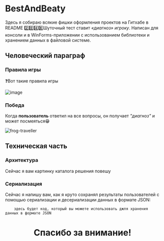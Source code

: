 # BestAndBeaty
Здесь я собираю всякие фишки оформления проектов на Гитхабе в README
2️⃣0️⃣4️⃣8️⃣Шуточный тест ставит _«диагноз» игроку_. Написан для консоли и в WinForms-приложении с использованием библиотеки и хранением данных в файловой системе.

## Человеческий параграф
### Правила игры
❓Вот такие правила игры

![image](https://github.com/Roksikod/ConsoleApp1/assets/67091333/09b7571f-2806-4954-9324-0ee3b97f75c8)

### Победа
Когда **пользователь** ответил на все вопросы, он получает _"диагноз"_ и может посмеяться😁

![frog-traveller](https://github.com/Roksikod/ConsoleApp1/assets/67091333/e539b00f-2096-4e76-a6a5-12ee3ad70233)


## Техническая часть
### Архитектура
Сейчас я вам картинку каталога решения повешу

### Сериализация

Сейчас я напишу вам, как я круто сохранял результаты пользователей с помощью сериализации и десериализации данных в формате JSON:
    
		здесь будет код, который вы можете использовать джля хранения данных в формате JSON

 <h1 align="center">Спасибо за внимание!</h1>
